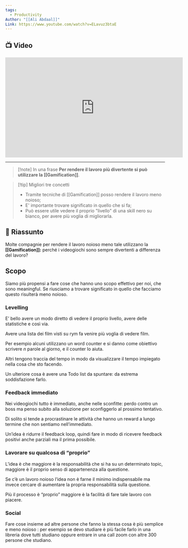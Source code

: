 ```yaml
---
tags:
  - Productivity
Author: "[[Ali Abdaal]]"
Link: https://www.youtube.com/watch?v=ELavuz3btaE
---
```

## 📺 Video
<div class="iframe-container">
  <iframe width="560" height="315" src="https://www.youtube.com/embed/ELavuz3btaE" title="YouTube video player" frameborder="0" allow="accelerometer; autoplay; clipboard-write; encrypted-media; gyroscope; picture-in-picture" allowfullscreen></iframe>
</div>

---

> [!note] In una frase
> **Per rendere il lavoro più divertente si può utilizzare la [[Gamification]]**.

> [!tip] Migliori tre concetti
> - Tramite tecniche di [[Gamification]] posso rendere il lavoro meno noioso;
> - E' importante trovare significato in quello che si fa;
> - Può essere utile vedere il proprio "livello" di una skill nero su bianco, per avere più voglia di migliorarla.

## 📒 Riassunto

Molte compagnie per rendere il lavoro noioso meno tale utilizzano la **[[Gamification]]:** perché i videogiochi sono sempre divertenti a differenza del lavoro?

## Scopo
Siamo più propensi a fare cose che hanno uno scopo effettivo per noi, che sono meaningful. Se riusciamo a trovare significato in quello che facciamo questo risulterà meno noioso.

### Levelling

E’ bello avere un modo diretto di vedere il proprio livello, avere delle statistiche e così via.

Avere una lista dei film visti su rym fa venire più voglia di vedere film.

Per esempio alcuni utilizzano un word counter e si danno come obiettivo scrivere _n_ parole al giorno, e il counter lo aiuta.

Altri tengono traccia del tempo in modo da visualizzare il tempo impiegato nella cosa che sto facendo.

Un ulteriore cosa è avere una Todo list da spuntare: da estrema soddisfazione farlo.

### Feedback immediato

Nei videogiochi tutto è immediato, anche nelle sconfitte: perdo contro un boss ma penso subito alla soluzione per sconfiggerlo al prossimo tentativo.

Di solito si tende a procrastinare le attività che hanno un reward a lungo termine che non sentiamo nell’immediato.

Un’idea è ridurre il feedback loop, quindi fare in modo di ricevere feedback positivi anche parziali ma il prima possibile.

### Lavorare su qualcosa di “proprio”

L’idea è che maggiore è la responsabilità che si ha su un determinato topic, maggiore è il proprio senso di appartenenza alla questione.

Se c’è un lavoro noioso l’idea non è farne il minimo indispensabile ma invece cercare di aumentare la propria responsabilità sulla questione.

Più il processo è “proprio” maggiore è la facilità di fare tale lavoro con piacere.

### Social

Fare cose insieme ad altre persone che fanno la stessa cosa è più semplice e meno noioso : per esempio se devo studiare è più facile farlo in una libreria dove tutti studiano oppure entrare in una call zoom con altre 300 persone che studiano.